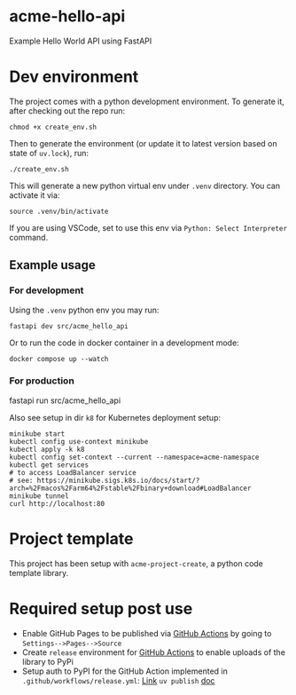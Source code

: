 # acme-hello-api

Example Hello World API using FastAPI

# Dev environment

The project comes with a python development environment.
To generate it, after checking out the repo run:

    chmod +x create_env.sh

Then to generate the environment (or update it to latest version based on state of `uv.lock`), run:

    ./create_env.sh

This will generate a new python virtual env under `.venv` directory. You can activate it via:

    source .venv/bin/activate

If you are using VSCode, set to use this env via `Python: Select Interpreter` command.

## Example usage

### For development

Using the `.venv` python env you may run:

    fastapi dev src/acme_hello_api

Or to run the code in docker container in a development mode:

    docker compose up --watch

### For production

   fastapi run src/acme_hello_api

Also see setup in dir `k8` for Kubernetes deployment setup:

    minikube start
    kubectl config use-context minikube
    kubectl apply -k k8
    kubectl config set-context --current --namespace=acme-namespace
    kubectl get services
    # to access LoadBalancer service
    # see: https://minikube.sigs.k8s.io/docs/start/?arch=%2Fmacos%2Farm64%2Fstable%2Fbinary+download#LoadBalancer
    minikube tunnel
    curl http://localhost:80

# Project template

This project has been setup with `acme-project-create`, a python code template library.

# Required setup post use

* Enable GitHub Pages to be published via [GitHub Actions](https://docs.github.com/en/pages/getting-started-with-github-pages/configuring-a-publishing-source-for-your-github-pages-site#publishing-with-a-custom-github-actions-workflow) by going to `Settings-->Pages-->Source`
* Create `release` environment for [GitHub Actions](https://docs.github.com/en/actions/managing-workflow-runs-and-deployments/managing-deployments/managing-environments-for-deployment#creating-an-environment) to enable uploads of the library to PyPi
* Setup auth to PyPI for the GitHub Action implemented in `.github/workflows/release.yml`: [Link](https://docs.pypi.org/trusted-publishers/adding-a-publisher/) `uv publish` [doc](https://docs.astral.sh/uv/guides/publish/#publishing-your-package)